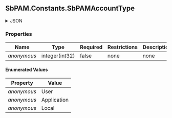 
<h2 id="tocS_SbPAM.Constants.SbPAMAccountType">SbPAM.Constants.SbPAMAccountType</h2>

<a id="schemasbpam.constants.sbpamaccounttype"></a>
<a id="schema_SbPAM.Constants.SbPAMAccountType"></a>
<a id="tocSsbpam.constants.sbpamaccounttype"></a>
<a id="tocssbpam.constants.sbpamaccounttype"></a>

<details><summary>JSON</summary>


```json
"User"

```


</details>

### Properties

|Name|Type|Required|Restrictions|Description|
|---|---|---|---|---|
|*anonymous*|integer(int32)|false|none|none|

#### Enumerated Values

|Property|Value|
|---|---|
|*anonymous*|User|
|*anonymous*|Application|
|*anonymous*|Local|


